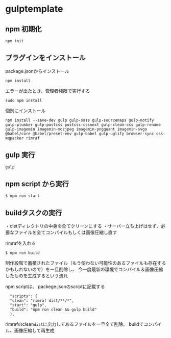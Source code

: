 # gulptemplate

## npm 初期化

```
npm init
```


## プラグインをインストール


package.jsonからインストール

```
npm install
```

エラーが出たとき、管理者権限で実行する

```
sudo npm install

```




個別にインストール
```
npm install --save-dev gulp gulp-sass gulp-sourcemaps gulp-notify gulp-plumber gulp-postcss postcss-cssnext gulp-clean-css gulp-rename gulp-imagemin imagemin-mozjpeg imagemin-pngquant imagemin-svgo @babel/core @babel/preset-env gulp-babel gulp-uglify browser-sync css-mqpacker rimraf
```

## gulp 実行


```
gulp
```


## npm script から実行


```
$ npm run start
```



## buildタスクの実行

・distディレクトリの中身を全てクリーンにする
・サーバー立ち上げはせず、必要なファイルを全てコンパイルもしくは画像圧縮し直す

rimrafを入れる


```
$ npm run build
```

制作段階で蓄積されたファイル（もう使わない可能性のあるファイルも存在するかもしれないので）を一旦削除し、
今一度最新の環境でコンパイル＆画像圧縮したものを生成するという流れ


npm scriptは、
packege.jsonのscriptに記載する


```
  "scripts": {
  "clean": "rimraf dist/**/*",
  "start": "gulp",
  "build": "npm run clean && gulp build"
  },
```

rimrafのclean`dist`に出力してあるファイルを一旦全て削除。
buildでコンパイル、画像圧縮して再生成
